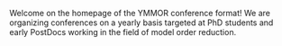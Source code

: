 Welcome on the homepage of the YMMOR conference format! 
We are organizing conferences on a yearly basis targeted at PhD students and 
early PostDocs working in the field of model order reduction.



